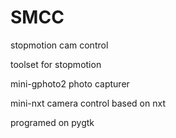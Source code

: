 # SMCC
stopmotion cam control


toolset for stopmotion

mini-gphoto2
photo capturer

mini-nxt
camera control based on nxt


programed on pygtk
